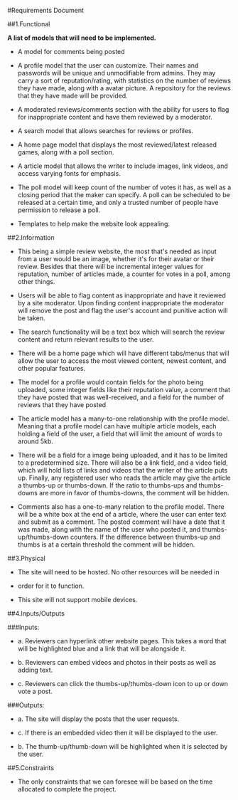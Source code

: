 #Requirements Document


##1.Functional

**A list of models that will need to be implemented.**

* A model for comments being posted

* A profile model that the user can customize.
 Their names and passwords will be unique
 and unmodifiable from admins. They may 
 carry a sort of reputation/rating, with
 statistics on the number of reviews they have 
 made, along with a avatar picture. A repository for the
 reviews that they have made will be provided.

* A moderated reviews/comments section with the ability for users 
 to flag for inappropriate content and have them reviewed by a moderator.

* A search model that allows searches for reviews or profiles.

* A home page model that displays the most reviewed/latest released 
 games, along with a poll section.

* A article model that allows the writer to include 
 images, link videos, and access varying fonts for emphasis.

* The poll model will keep count of the number of votes it has,
 as well as a closing period that the maker can specify.
 A poll can be scheduled to be released at a certain time, and
 only a trusted number of people have permission to release a poll.

* Templates to help make the website look appealing.

##2.Information

* This being a simple review website, the most that's needed as input 
  from a user would be an image, whether it's for their avatar or their 
  review.
  Besides that there will be incremental integer values for reputation, 
  number of articles made, a counter for votes in a poll, among other 
  things.
  
* Users will be able to flag content as inappropriate and have it reviewed
  by a site moderator. Upon finding content inappropriate the moderator 
  will remove the post and flag the user's account and punitive action 
  will be taken.
  
* The search functionality will be a text box which will search the review
  content and return relevant results to the user.
  
* There will be a home page which will have different tabs/menus that will
  allow the user to access the most viewed content, newest content, and 
  other popular features.

* The model for a profile would contain fields for the photo being 
  uploaded, some integer fields like their reputation value, a comment 
  that they have posted that was well-received, and a field for the number 
  of reviews that they have posted
  
* The article model has a many-to-one relationship with the profile model.
  Meaning that a profile model can have multiple article models, each 
  holding a field of the user, a field that will limit the amount of words
  to around 5kb.
  
* There will be a field for a image being uploaded, and it has to be limited
  to a predetermined size. 
  There will also be a link field, and a video field, which will hold 
  lists of links and videos that the writer of the article puts up. 
  Finally, any registered user who reads the article may give the article 
  a thumbs-up or thumbs-down. If the ratio to thumbs-ups and thumbs-downs 
  are more in favor of thumbs-downs, the comment will be hidden.
  
* Comments also has a one-to-many relation to the profile model. There 
  will be a white box at the end of a article, where the user can enter 
  text and submit as a comment. The posted comment will have a date that 
  it was made, along with the name of the user who posted it, and 
  thumbs-up/thumbs-down counters. If the difference between thumbs-up and 
  thumbs is at a certain threshold the comment will be hidden.
      
##3.Physical
      
* The site will need to be hosted. No other resources will be needed in
* order for it to function.
  
* This site will not support mobile devices.

##4.Inputs/Outputs
      
###Inputs:

* a. Reviewers can hyperlink other website pages.
     This takes a word that will be highlighted blue
     and a link that will be alongside it.

* b. Reviewers can embed videos and photos in their posts as well as
     adding text.

* c. Reviewers can click the thumbs-up/thumbs-down icon to up or 
    down vote a post.
      
###Outputs:
      
* a. The site will display the posts that the user requests.

* c. If there is an embedded video then it will be displayed to the 
     user.

* b. The thumb-up/thumb-down will be highlighted when it is selected
     by the user.
	
##5.Constraints
      
* The only constraints that we can foresee will be based on the time 
       allocated to complete the project.
       

